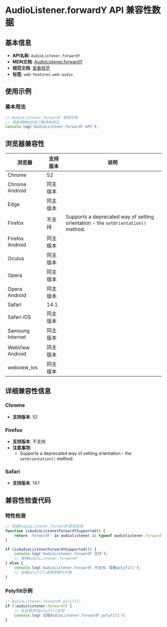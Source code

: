 # AudioListener.forwardY API 兼容性数据

## 基本信息

- **API名称**: `AudioListener.forwardY`
- **MDN文档**: [AudioListener.forwardY](https://developer.mozilla.org/docs/Web/API/AudioListener/forwardY)
- **规范文档**: [查看规范](https://webaudio.github.io/web-audio-api/#dom-audiolistener-forwardy)
- **标签**: `web-features:web-audio`

## 使用示例

### 基本用法

```javascript
// AudioListener.forwardY 使用示例
// 请查阅MDN文档了解具体用法
console.log('AudioListener.forwardY API');
```

## 浏览器兼容性

| 浏览器 | 支持版本 | 说明 |
|--------|----------|------|
| Chrome | 52 |  |
| Chrome Android | 同主版本 |  |
| Edge | 同主版本 |  |
| Firefox | 不支持 | Supports a deprecated way of setting orientation - the `setOrientation()` method. |
| Firefox Android | 同主版本 |  |
| Oculus | 同主版本 |  |
| Opera | 同主版本 |  |
| Opera Android | 同主版本 |  |
| Safari | 14.1 |  |
| Safari iOS | 同主版本 |  |
| Samsung Internet | 同主版本 |  |
| WebView Android | 同主版本 |  |
| webview_ios | 同主版本 |  |

## 详细兼容性信息

### Chrome

- **支持版本**: 52

### Firefox

- **支持版本**: 不支持
- **注意事项**:
  - Supports a deprecated way of setting orientation - the `setOrientation()` method.

### Safari

- **支持版本**: 14.1

## 兼容性检查代码

### 特性检测

```javascript
// 检查AudioListener.forwardY是否支持
function isAudioListenerForwardYSupported() {
    return 'forwardY' in audiolistener && typeof audiolistener.forwardY === 'function';
}

if (isAudioListenerForwardYSupported()) {
    console.log('AudioListener.forwardY 支持');
    // 使用AudioListener.forwardY
} else {
    console.log('AudioListener.forwardY 不支持，需要polyfill');
    // 加载polyfill或使用替代方案
}
```

### Polyfill示例

```javascript
// AudioListener.forwardY polyfill
if (!audiolistener.forwardY) {
    // 在这里添加polyfill实现
    console.log('加载AudioListener.forwardY polyfill');
}
```

